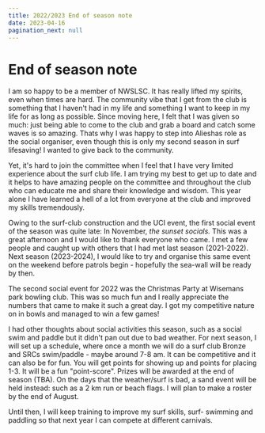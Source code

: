 ```yaml
---
title: 2022/2023 End of season note
date: 2023-04-16
pagination_next: null
---
```

# End of season note
I am so happy to be a member of NWSLSC. It has really lifted my spirits, even when times are hard. The community vibe that I get from the club is something that I haven't had in my life and something I want to keep in my life for as long as possible. Since moving here, I felt that I was given so much: just being able to come to the club and grab a board and catch some waves is so amazing. Thats why I was happy to step into Alieshas role as the social organiser, even though this is only my second season in surf lifesaving! I wanted to give back to the community. 

Yet, it's hard to join the committee when I feel that I have very limited experience about the surf club life. I am trying my best to get up to date and it helps to have amazing people on the committee and throughout the club who can educate me and share their knowledge and wisdom. This year alone I have learned a hell of a lot from everyone at the club and improved my skills tremendously. 

Owing to the surf-club construction and the UCI event, the first social event of the season was quite late: In November, *the sunset socials.* This was a great afternoon and I would like to thank everyone who came. I met a few people and caught up with others that I had met last season (2021-2022). Next season (2023-2024), I would like to try and organise this same event on the weekend before patrols begin - hopefully the sea-wall will be ready by then. 

The second social event for 2022 was the Christmas Party at Wisemans park bowling club. This was so much fun and I really appreciate the numbers that came to make it such a great day. I got my competitive nature on in bowls and managed to win a few games!

I had other thoughts about social activities this season, such as a social swim and paddle but it didn't pan out due to bad weather. For next season, I will set up a schedule, where once a month we will do a surf club Bronze and SRCs swim/paddle  - maybe around 7-8 am. It can be competitive and it can also be for fun. You will get points for showing up and points for placing 1-3. It will be a fun "point-score". Prizes will be awarded at the end of season (TBA). On the days that the weather/surf is bad, a sand event will be held instead: such as a 2 km run or beach flags. I will plan to make a roster by the end of August. 

Until then, I will keep training to improve my surf skills, surf- swimming and paddling so that next year I can compete at different carnivals. 
